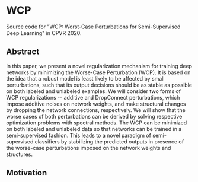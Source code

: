 # WCP
Source code for "WCP: Worst-Case Perturbations for Semi-Supervised Deep Learning" in CPVR 2020.

## Abstract
In this paper, we present a novel regularization mechanism for training deep networks by minimizing the Worse-Case Perturbation (WCP). It is based on the idea that a robust model is least likely to be affected by small perturbations, such that its output decisions should be as stable as possible on both labeled and unlabeled examples. We will consider two forms of WCP regularizations -- additive and DropConnect perturbations, which impose additive noises on network weights, and make structural changes by dropping the network connections, respectively. We will show that the worse cases of both perturbations can be derived by solving respective optimization problems with spectral methods. The WCP can be minimized on both labeled and unlabeled data so that networks can be trained in a semi-supervised fashion.  This leads to a novel paradigm of semi-supervised classifiers by stabilizing the predicted outputs in presence of the worse-case perturbations imposed on the network weights and structures.

## Motivation



